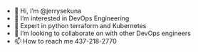 - 👋 Hi, I’m @jerrysekuna
- 👀 I’m interested in DevOps Engineering 
- 🌱 Expert in python terraform and Kubernetes
- 💞️ I’m looking to collaborate on with other DevOps engineers
- 📫 How to reach me 437-218-2770

<!---
jerrysekuna/jerrysekuna is a ✨ special ✨ repository because its `README.md` (this file) appears on your GitHub profile.
You can click the Preview link to take a look at your changes.
--->
